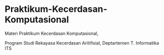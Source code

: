 # Praktikum-Kecerdasan-Komputasional
Materi Praktikum Kecerdasan Komputasional, 

Program Studi Rekayasa Kecerdasan Aritifisial, Deptartemen T. Informatika ITS
